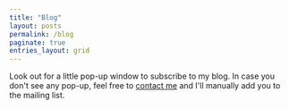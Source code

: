 ```yaml
---
title: "Blog"
layout: posts
permalink: /blog
paginate: true
entries_layout: grid
---
```

Look out for a little pop-up window to subscribe to my blog. In case you don't see any pop-up, feel free to [contact me](mailto:mehulg25@gmail.com) and I'll manually add you to the mailing list.